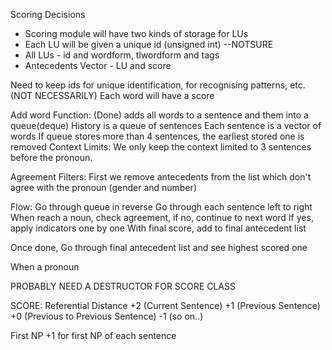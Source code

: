 Scoring Decisions

- Scoring module will have two kinds of storage for LUs
- Each LU will be given a unique id (unsigned int) --NOTSURE
- All LUs - id and wordform, tlwordform and tags
- Antecedents Vector - LU and score

Need to keep ids for unique identification, for recognising patterns, etc. (NOT NECESSARILY)
Each word will have a score

Add word Function: (Done)
adds all words to a sentence and them into a queue(deque)
History is a queue of sentences
Each sentence is a vector of words
If queue stores more than 4 sentences, the earliest stored one is removed
Context Limits:
We only keep the context limited to 3 sentences before the pronoun.

Agreement Filters:
First we remove antecedents from the list which don't agree with the pronoun (gender and number)

Flow:
Go through queue in reverse
Go through each sentence left to right
When reach a noun, check agreement, if no, continue to next word
If yes,
apply indicators one by one
With final score, add to final antecedent list

Once done,
Go through final antecedent list and see highest scored one



When a pronoun

PROBABLY NEED A DESTRUCTOR FOR SCORE CLASS

SCORE:
Referential Distance
+2 (Current Sentence)
+1 (Previous Sentence)
+0 (Previous to Previous Sentence)
-1 (so on..)

First NP
+1 for first NP of each sentence

